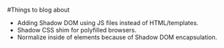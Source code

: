 #Things to blog about
- Adding Shadow DOM using JS files instead of HTML/templates.
- Shadow CSS shim for polyfilled browsers.
- Normalize inside of elements because of Shadow DOM encapsulation.